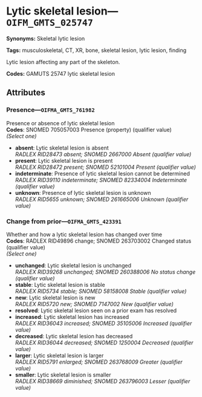 # Lytic skeletal lesion—`OIFM_GMTS_025747`

**Synonyms:** Skeletal lytic lesion

**Tags:** musculoskeletal, CT, XR, bone, skeletal lesion, lytic lesion, finding

Lytic lesion affecting any part of the skeleton.

**Codes:** GAMUTS 25747 lytic skeletal lesion

## Attributes

### Presence—`OIFMA_GMTS_761982`

Presence or absence of lytic skeletal lesion  
**Codes**: SNOMED 705057003 Presence (property) (qualifier value)  
*(Select one)*

- **absent**: Lytic skeletal lesion is absent  
_RADLEX RID28473 absent; SNOMED 2667000 Absent (qualifier value)_
- **present**: Lytic skeletal lesion is present  
_RADLEX RID28472 present; SNOMED 52101004 Present (qualifier value)_
- **indeterminate**: Presence of lytic skeletal lesion cannot be determined  
_RADLEX RID39110 indeterminate; SNOMED 82334004 Indeterminate (qualifier value)_
- **unknown**: Presence of lytic skeletal lesion is unknown  
_RADLEX RID5655 unknown; SNOMED 261665006 Unknown (qualifier value)_

### Change from prior—`OIFMA_GMTS_423391`

Whether and how a lytic skeletal lesion has changed over time  
**Codes**: RADLEX RID49896 change; SNOMED 263703002 Changed status (qualifier value)  
*(Select one)*

- **unchanged**: Lytic skeletal lesion is unchanged  
_RADLEX RID39268 unchanged; SNOMED 260388006 No status change (qualifier value)_
- **stable**: Lytic skeletal lesion is stable  
_RADLEX RID5734 stable; SNOMED 58158008 Stable (qualifier value)_
- **new**: Lytic skeletal lesion is new  
_RADLEX RID5720 new; SNOMED 7147002 New (qualifier value)_
- **resolved**: Lytic skeletal lesion seen on a prior exam has resolved  
- **increased**: Lytic skeletal lesion has increased  
_RADLEX RID36043 increased; SNOMED 35105006 Increased (qualifier value)_
- **decreased**: Lytic skeletal lesion has decreased  
_RADLEX RID36044 decreased; SNOMED 1250004 Decreased (qualifier value)_
- **larger**: Lytic skeletal lesion is larger  
_RADLEX RID5791 enlarged; SNOMED 263768009 Greater (qualifier value)_
- **smaller**: Lytic skeletal lesion is smaller  
_RADLEX RID38669 diminished; SNOMED 263796003 Lesser (qualifier value)_